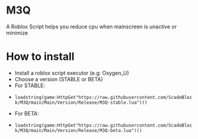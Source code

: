 # M3Q
A Roblox Script helps you reduce cpu when mainscreen is unactive or minimize
# How to install
+ Install a roblox script executor (e.g: Oxygen_U)
+ Choose a version (STABLE or BETA)
+ For STABLE: 
- `loadstring(game:HttpGet"https://raw.githubusercontent.com/ScadeBlock/M3Q/main/Main/Version/Release/M3Q-stable.lua")()` 
+ For BETA:
- `loadstring(game:HttpGet"https://raw.githubusercontent.com/ScadeBlock/M3Q/main/Main/Version/Release/M3Q-beta.lua")()`
